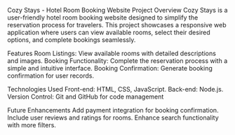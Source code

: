 Cozy Stays - Hotel Room Booking Website
Project Overview
Cozy Stays is a user-friendly hotel room booking website designed to simplify the reservation process for travelers. This project showcases a responsive web application where users can view available rooms, select their desired options, and complete bookings seamlessly.

Features
Room Listings: View available rooms with detailed descriptions and images.
Booking Functionality: Complete the reservation process with a simple and intuitive interface.
Booking Confirmation: Generate booking confirmation for user records.

Technologies Used
Front-end: HTML, CSS, JavaScript.
Back-end: Node.js.
Version Control: Git and GitHub for code management

Future Enhancements
Add payment integration for booking confirmation.
Include user reviews and ratings for rooms.
Enhance search functionality with more filters.
